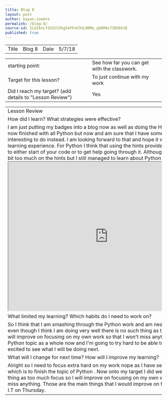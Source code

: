 ```yaml
---
title: Blog 8
layout: post
author: kayan.soomro
permalink: /blog-8/
source-id: 1LUIknLf2h2CCUhgS4YFeV3VL0DMo_qSKM4z7IBV6k3E
published: true
---
```

<table>
  <tr>
    <td>Title</td>
    <td>Blog 8</td>
    <td>Date</td>
    <td>5/7/18</td>
  </tr>
</table>


<table>
  <tr>
    <td>starting point:</td>
    <td>See how far you can get with the classwork.</td>
  </tr>
  <tr>
    <td>Target for this lesson?</td>
    <td>To just continue with my work</td>
  </tr>
  <tr>
    <td>Did I reach my target? 
(add details to "Lesson Review")</td>
    <td> Yes </td>
  </tr>
</table>


<table>
  <tr>
    <td>Lesson Review</td>
  </tr>
  <tr>
    <td>How did I learn? What strategies were effective? </td>
  </tr>
  <tr>
    <td>I am just putting my badges into a blog now as well as doing the HTML coding.  I am now finished with all Python but now and am sure that I have something very interesting to do instead. I am looking forward to that and hope it will be a positive learning experience. For Python I think that using the hints provided was a good way to either start of your code or to get help going through it. Although I think I relied a bit too much on the hints but I still managed to learn about Python coding.<iframe src="https://drive.google.com/file/d/1hmqiL2Q9Mm5-PAfBYaV9weBBVpoc5B7d/preview" width="640" height="480"></iframe>
    </td>
  </tr>
  <tr>
    <td>What limited my learning? Which habits do I need to work on? </td>
  </tr>
  <tr>
    <td> So I think that I am smashing through the Python work and am nearing the end but even though I think I am doing very well there is no such thing as too much focus so I will improve on focusing on my own work so that I won't miss anything. I finished the Python topic as a whole now and I'm going to try hard to be able to do that. I am excited to see what I will be doing next.</td>
  </tr>
  <tr>
    <td>What will I change for next time? How will I improve my learning?</td>
  </tr>
  <tr>
    <td> Alright so I need to focus extra hard on my work nope as I have set myself a goal which is to finish the topic of Python . Now onto my target I did well there is no such thing as too much focus so I will improve on focusing on my own work so that I won’t miss anything. Those are the main things that I would improve on for next lesson for I.T on Thursday.</td>
  </tr>
</table>


